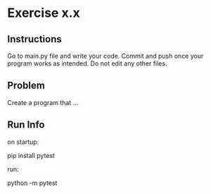 # Exercise x.x

## Instructions
Go to main.py file and write your code. Commit and push once your program works as intended. Do not edit any other files.

## Problem

Create a program that ...

## Run Info
on startup:

pip install pytest

run:

python -m pytest